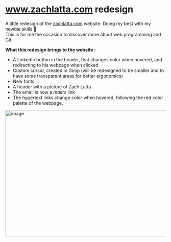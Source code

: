 # www.zachlatta.com redesign
A little redesign of the [zachlatta.com](zachlatta.com) website.
Doing my best with my newbie skills 🫠 </br>
This is for me the occasion to discover more about web programming and Git.</br>

**What this redesign brings to the website :**</br>
- A LinkedIn button in the header, that changes color when hovered, and redirecting to his webpage when clicked</br>
- Custom cursor, created in Gimp (will be redesigned to be smaller and to have some transparent areas for better ergonomics)
- New fonts</br>
- A header with a picture of Zach Latta</br>
- The email is now a *mailto* link</br>
- The hypertext links change color when hovered, following the red color palette of the webpage.</br>

<img width="1582" height="396" alt="image" src="https://github.com/user-attachments/assets/0cd9545b-996c-434e-b65c-fdeb65545f2f" />
